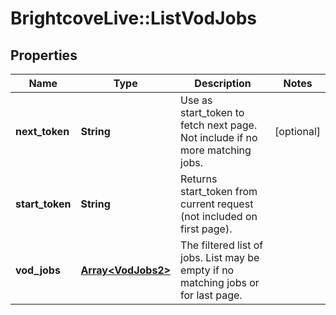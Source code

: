 # BrightcoveLive::ListVodJobs

## Properties
Name | Type | Description | Notes
------------ | ------------- | ------------- | -------------
**next_token** | **String** | Use as start_token to fetch next page.  Not include if no more matching jobs. | [optional] 
**start_token** | **String** | Returns start_token from current request (not included on first page). | 
**vod_jobs** | [**Array&lt;VodJobs2&gt;**](VodJobs2.md) | The filtered list of jobs.  List may be empty if no matching jobs or for last page. | 


